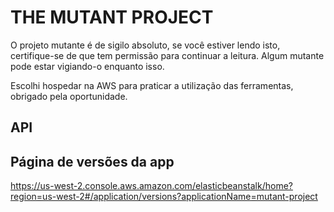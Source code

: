 # THE MUTANT PROJECT

O projeto mutante é de sigilo absoluto, se você estiver lendo isto, certifique-se de que tem permissão para continuar a leitura.
Algum mutante pode estar vigiando-o enquanto isso.

Escolhi hospedar na AWS para praticar a utilização das ferramentas, obrigado pela oportunidade.

## API

## Página de versões da app
https://us-west-2.console.aws.amazon.com/elasticbeanstalk/home?region=us-west-2#/application/versions?applicationName=mutant-project

